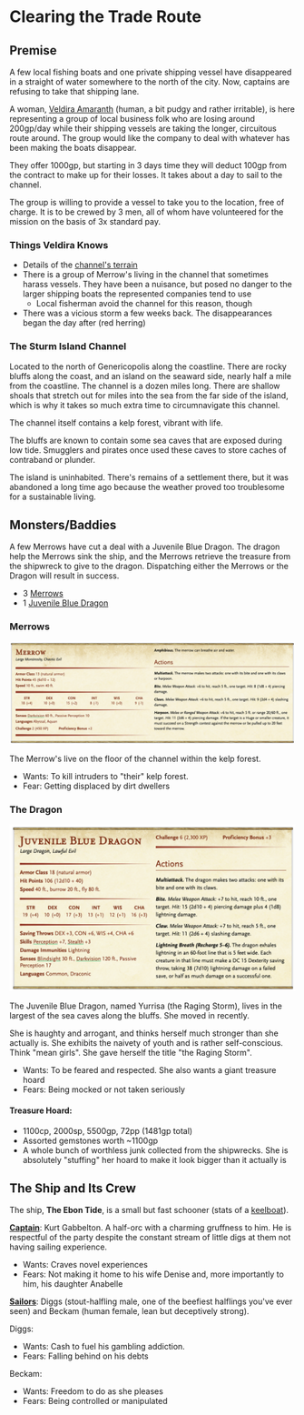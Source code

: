 # Clearing the Trade Route

## Premise

A few local fishing boats and one private shipping vessel have disappeared in a straight of water somewhere to the north of the city. Now, captains are refusing to take that shipping lane. 

A woman, [Veldira Amaranth]() (human, a bit pudgy and rather irritable), is here representing a group of local business folk who are losing around 200gp/day while their shipping vessels are taking the longer, circuitous route around. The group would like the company to deal with whatever has been making the boats disappear.

They offer 1000gp, but starting in 3 days time they will deduct 100gp from the contract to make up for their losses. It takes about a day to sail to the channel.

The group is willing to provide a vessel to take you to the location, free of charge. It is to be crewed by 3 men, all of whom have volunteered for the mission on the basis of 3x standard pay.

### Things Veldira Knows

- Details of the [channel's terrain](#the-channel)
- There is a group of Merrow's living in the channel that sometimes harass vessels. They have been a nuisance, but posed no danger to the larger shipping boats the represented companies tend to use 
  - Local fisherman avoid the channel for this reason, though
- There was a vicious storm a few weeks back. The disappearances began the day after (red herring)

### The Sturm Island Channel

Located to the north of Genericopolis along the coastline. There are rocky bluffs along the coast, and an island on the seaward side, nearly half a mile from the coastline. The channel is a dozen miles long. There are shallow shoals that stretch out for miles into the sea from the far side of the island, which is why it takes so much extra time to circumnavigate this channel.

The channel itself contains a kelp forest, vibrant with life.

The bluffs are known to contain some sea caves that are exposed during low tide. Smugglers and pirates once used these caves to store caches of contraband or plunder.

The island is uninhabited. There's remains of a settlement there, but it was abandoned a long time ago because the weather proved too troublesome for a sustainable living.

## Monsters/Baddies

A few Merrows have cut a deal with a Juvenile Blue Dragon. The dragon help the Merrows sink the ship, and the Merrows retrieve the treasure from the shipwreck to give to the dragon. Dispatching either the Merrows or the Dragon will result in success.

- 3 [Merrows](../statBlocks/merrow.png)
- 1 [Juvenile Blue Dragon](../statBlocks/juvenileBlueDragon.png)

### Merrows
![](../statBlocks/merrow.png)

The Merrow's live on the floor of the channel within the kelp forest.

- Wants: To kill intruders to "their" kelp forest.
- Fear: Getting displaced by dirt dwellers

### The Dragon
![](../statBlocks/juvenileBlueDragon.png)

The Juvenile Blue Dragon, named Yurrisa (the Raging Storm), lives in the largest of the sea caves along the bluffs. She moved in recently.

She is haughty and arrogant, and thinks herself much stronger than she actually is. She exhibits the naivety of youth and is rather self-conscious. Think "mean girls". She gave herself the title "the Raging Storm".

- Wants: To be feared and respected. She also wants a giant treasure hoard
- Fears: Being mocked or not taken seriously

#### Treasure Hoard: 
- 1100cp, 2000sp, 5500gp, 72pp (1481gp total)
- Assorted gemstones worth ~1100gp
- A whole bunch of worthless junk collected from the shipwrecks. She is absolutely "stuffing" her hoard to make it look bigger than it actually is

## The Ship and Its Crew
The ship, **The Ebon Tide**, is a small but fast schooner (stats of a [keelboat](../statBlocks/keelboat.png)).

**[Captain](../statBlocks/sailorCaptain.png)**: Kurt Gabbelton. A half-orc with a charming gruffness to him. He is respectful of the party despite the constant stream of little digs at them not having sailing experience.
- Wants: Craves novel experiences
- Fears: Not making it home to his wife Denise and, more importantly to him, his daughter Anabelle

**[Sailors](../statBlocks/sailor.png)**: Diggs (stout-halfling male, one of the beefiest halflings you've ever seen) and Beckam (human female, lean but deceptively strong).

Diggs:
- Wants: Cash to fuel his gambling addiction.
- Fears: Falling behind on his debts

Beckam:
- Wants: Freedom to do as she pleases
- Fears: Being controlled or manipulated